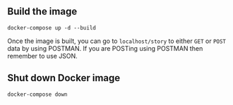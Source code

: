 ## Build the image
`docker-compose up -d --build`

Once the image is built, you can go to `localhost/story` to either `GET` or `POST` data by using POSTMAN. If you are POSTing using POSTMAN then remember to use JSON.

## Shut down Docker image
`docker-compose down`